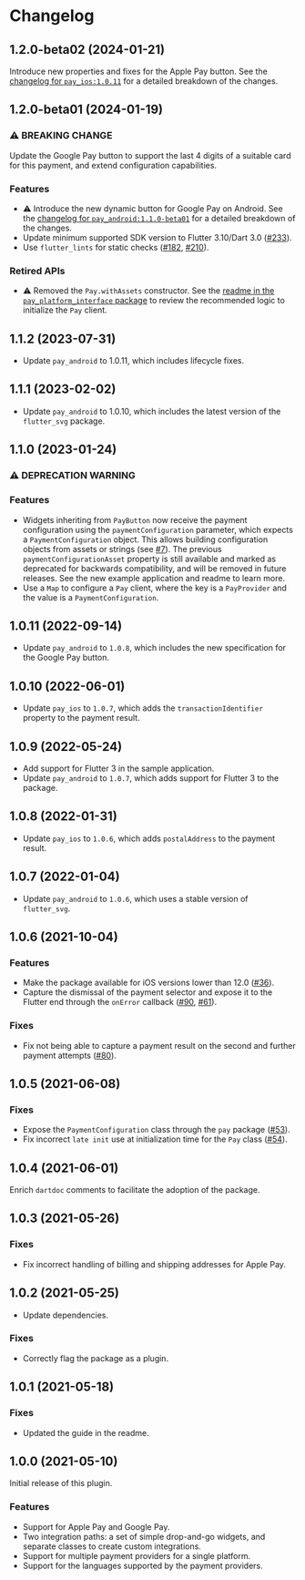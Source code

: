 # Changelog

## 1.2.0-beta02 (2024-01-21)
Introduce new properties and fixes for the Apple Pay button. See the [changelog for `pay_ios:1.0.11`](../pay_ios/CHANGELOG.md#1011-2024-01-21) for a detailed breakdown of the changes.

## 1.2.0-beta01 (2024-01-19)
### ⚠ BREAKING CHANGE
Update the Google Pay button to support the last 4 digits of a suitable card for this payment, and extend configuration capabilities.

### Features

* ⚠ Introduce the new dynamic button for Google Pay on Android. See the [changelog for `pay_android:1.1.0-beta01`](../pay_android/CHANGELOG.md#110-beta01-2024-01-19) for a detailed breakdown of the changes.
* Update minimum supported SDK version to Flutter 3.10/Dart 3.0 ([#233](https://github.com/google-pay/flutter-plugin/issues/233)).
* Use `flutter_lints` for static checks ([#182](https://github.com/google-pay/flutter-plugin/issues/182), [#210](https://github.com/google-pay/flutter-plugin/issues/210)).

### Retired APIs

* ⚠ Removed the `Pay.withAssets` constructor. See the [readme in the `pay_platform_interface` package](../pay_platform_interface/README.md#usage) to review the recommended logic to initialize the `Pay` client.

## 1.1.2 (2023-07-31)
* Update `pay_android` to 1.0.11, which includes lifecycle fixes.

## 1.1.1 (2023-02-02)
* Update `pay_android` to 1.0.10, which includes the latest version of the `flutter_svg` package.

## 1.1.0 (2023-01-24)

### ⚠ DEPRECATION WARNING

### Features
* Widgets inheriting from `PayButton` now receive the payment configuration using the `paymentConfiguration` parameter, which expects a `PaymentConfiguration` object. This allows building configuration objects from assets or strings (see [#7](https://github.com/google-pay/flutter-plugin/issues/7)). The previous `paymentConfigurationAsset` property is still available and marked as deprecated for backwards compatibility, and will be removed in future releases. See the new example application and readme to learn more.
* Use a `Map` to configure a `Pay` client, where the key is a `PayProvider` and the value is a `PaymentConfiguration`. 

## 1.0.11 (2022-09-14)

* Update `pay_android` to `1.0.8`, which includes the new specification for the Google Pay button.

## 1.0.10 (2022-06-01)

* Update `pay_ios` to `1.0.7`, which adds the `transactionIdentifier` property to the payment result.

## 1.0.9 (2022-05-24)

* Add support for Flutter 3 in the sample application.
* Update `pay_android` to `1.0.7`, which adds support for Flutter 3 to the package.

## 1.0.8 (2022-01-31)

* Update `pay_ios` to `1.0.6`, which adds `postalAddress` to the payment result.

## 1.0.7 (2022-01-04)

* Update `pay_android` to `1.0.6`, which uses a stable version of `flutter_svg`.

## 1.0.6 (2021-10-04)

### Features
* Make the package available for iOS versions lower than 12.0 ([#36](https://github.com/google-pay/flutter-plugin/issues/36)).
* Capture the dismissal of the payment selector and expose it to the Flutter end through the `onError` callback ([#90](https://github.com/google-pay/flutter-plugin/issues/90), [#61](https://github.com/google-pay/flutter-plugin/issues/61)).

### Fixes
* Fix not being able to capture a payment result on the second and further payment attempts ([#80](https://github.com/google-pay/flutter-plugin/issues/80)).

## 1.0.5 (2021-06-08)

### Fixes

* Expose the `PaymentConfiguration` class through the `pay` package ([#53](https://github.com/google-pay/flutter-plugin/issues/53)).
* Fix incorrect `late init` use at initialization time for the `Pay` class ([#54](https://github.com/google-pay/flutter-plugin/issues/54)).

## 1.0.4 (2021-06-01)
Enrich `dartdoc` comments to facilitate the adoption of the package.

## 1.0.3 (2021-05-26)

### Fixes

* Fix incorrect handling of billing and shipping addresses for Apple Pay.

## 1.0.2 (2021-05-25)

* Update dependencies.

### Fixes

* Correctly flag the package as a plugin.

## 1.0.1 (2021-05-18)

### Fixes

* Updated the guide in the readme.

## 1.0.0 (2021-05-10)
Initial release of this plugin.

### Features

* Support for Apple Pay and Google Pay.
* Two integration paths: a set of simple drop-and-go widgets, and separate classes to create custom integrations. 
* Support for multiple payment providers for a single platform.
* Support for the languages supported by the payment providers.
